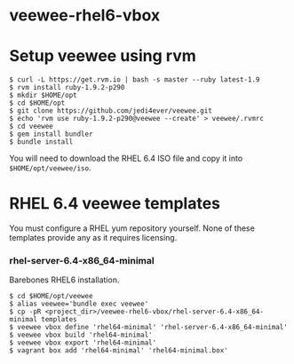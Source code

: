 veewee-rhel6-vbox
=================

# Setup veewee using rvm
```
$ curl -L https://get.rvm.io | bash -s master --ruby latest-1.9
$ rvm install ruby-1.9.2-p290
$ mkdir $HOME/opt
$ cd $HOME/opt
$ git clone https://github.com/jedi4ever/veewee.git
$ echo 'rvm use ruby-1.9.2-p290@veewee --create' > veewee/.rvmrc
$ cd veewee
$ gem install bundler
$ bundle install
```
You will need to download the RHEL 6.4 ISO file and copy it into `$HOME/opt/veewee/iso`.

# RHEL 6.4 veewee templates
You must configure a RHEL yum repository yourself. None of these templates provide any as it requires licensing.

### rhel-server-6.4-x86_64-minimal
Barebones RHEL6 installation.

```
$ cd $HOME/opt/veewee
$ alias veewee='bundle exec veewee'
$ cp -pR <project_dir>/veewee-rhel6-vbox/rhel-server-6.4-x86_64-minimal templates
$ veewee vbox define 'rhel64-minimal' 'rhel-server-6.4-x86_64-minimal'
$ veewee vbox build 'rhel64-minimal'
$ veewee vbox export 'rhel64-minimal'
$ vagrant box add 'rhel64-minimal' 'rhel64-minimal.box'
```
